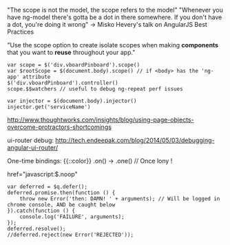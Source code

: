 "The scope is not the model, the scope refers to the model"
"Whenever you have ng-model there's gotta be a dot in there somewhere. If you don't have a dot, you're doing it wrong"
  -> Misko Hevery's talk on AngularJS Best Practices

"Use the scope option to create isolate scopes when making **components** that you want to **reuse** throughout your app."

    var scope = $('div.vboardPinboard').scope()
    var $rootScope = $(document.body).scope() // if <body> has the 'ng-app' attribute
    $('div.vboardPinboard').controller()
    scope.$$watchers // useful to debug ng-repeat perf issues

    var injector = $(document.body).injector()
    injector.get('serviceName')

http://www.thoughtworks.com/insights/blog/using-page-objects-overcome-protractors-shortcomings

ui-router debug: http://tech.endeepak.com/blog/2014/05/03/debugging-angular-ui-router/

One-time bindings: {{::color}}
.on() -> .one() // Once lony !

href="javascript:$.noop"

    var deferred = $q.defer();
    deferred.promise.then(function () {
        throw new Error('then: DAMN! ' + arguments); // Will be logged in chrome console, AND be caught below
    }).catch(function () {
        console.log('FAILURE', arguments);
    });
    deferred.resolve();
    //deferred.reject(new Error('REJECTED'));
